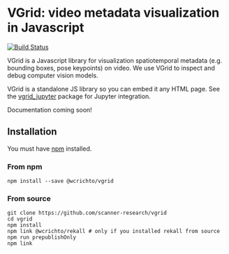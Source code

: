 # VGrid: video metadata visualization in Javascript

[![Build Status](https://travis-ci.org/scanner-research/vgrid.svg?branch=master)](https://travis-ci.org/scanner-research/vgrid)

VGrid is a Javascript library for visualization spatiotemporal metadata (e.g. bounding boxes, pose keypoints) on video. We use VGrid to inspect and debug computer vision models.

VGrid is a standalone JS library so you can embed it any HTML page. See the [vgrid_jupyter](https://github.com/scanner-research/vgrid_jupyter) package for Jupyter integration.

Documentation coming soon!

## Installation

You must have [npm](https://www.npmjs.com/get-npm) installed.

### From npm

```
npm install --save @wcrichto/vgrid
```

### From source

```
git clone https://github.com/scanner-research/vgrid
cd vgrid
npm install
npm link @wcrichto/rekall # only if you installed rekall from source
npm run prepublishOnly
npm link
```
